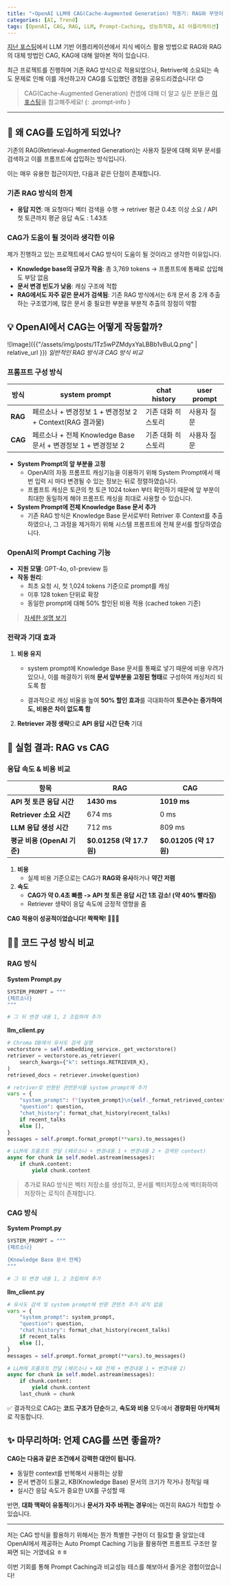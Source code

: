 ```yaml
---
title: "⚡OpenAI LLM에 CAG(Cache-Augmented Generation) 적용기: RAG와 무엇이 달랐을까?"
categories: [AI, Trend]
tags: [OpenAI, CAG, RAG, LLM, Prompt-Caching, 성능최적화, AI 어플리케이션]
---
```

[지난 포스팅](https://papooo-dev.github.io/posts/CAG_vs_KAG/)에서 LLM 기반 어플리케이션에서 지식 베이스 활용 방법으로 RAG와 RAG의 대체 방법인 CAG, KAG에 대해 알아본 적이 있습니다.

최근 프로젝트를 진행하며 기존 RAG 방식으로 적용되었으나, Retriver에 소요되는 속도 문제로 인해 이를 개선하고자 CAG를 도입했던 경험을 공유드리겠습니다! 😊

<!-- prettier-ignore -->
> CAG(Cache-Augmented Generation) 컨셉에 대해 더 알고 싶은 분들은 [이 포스팅](https://papooo-dev.github.io/posts/CAG_vs_KAG/#1-cagcache-augmented-generation%EC%9D%98-%ED%95%B5%EC%8B%AC-%EA%B0%9C%EB%85%90)을 참고해주세요!
{: .prompt-info }

---

## 📌 **왜 CAG를 도입하게 되었나?**

기존의 RAG(Retrieval-Augmented Generation)는 사용자 질문에 대해 외부 문서를 검색하고 이를 프롬프트에 삽입하는 방식입니다.

이는 매우 유용한 접근이지만, 다음과 같은 단점이 존재합니다.

### 기존 RAG 방식의 한계
- **응답 지연**: 매 요청마다 벡터 검색을 수행 → retriver 평균 0.4초 이상 소요 / API 첫 토큰까지 평균 응답 속도 : 1.43초

### CAG가 도움이 될 것이라 생각한 이유

제가 진행하고 있는 프로젝트에서 CAG 방식이 도움이 될 것이라고 생각한 이유입니다.

- **Knowledge base의 규모가 작음**: 총 3,769 tokens → 프롬프트에 통째로 삽입해도 부담 없음
- **문서 변경 빈도가 낮음**: 캐싱 구조에 적합
- **RAG에서도 자주 같은 문서가 검색됨**: 기존 RAG 방식에서는 6개 문서 중 2개 추출하는 구조였기에, 많은 문서 중 필요한 부분을 부분적 추출의 장점이 약함




## **💡 OpenAI에서 CAG는 어떻게 작동할까?**

![Image]({{"/assets/img/posts/1Tz5wPZMdyxYaLBBb1vBuLQ.png" | relative_url }})
_일반적인 RAG 방식과 CAG 방식 비교_



### 프롬프트 구성 방식

| 방식    | system prompt                                                | chat history       | user prompt |
| ------- | ------------------------------------------------------------ | ------------------ | ----------- |
| **RAG** | 페르소나 + 변경정보 1 + 변경정보 2 + Context(RAG 결과물)     | 기존 대화 히스토리 | 사용자 질문 |
| **CAG** | 페르소나 + 전체 Knowledge Base 문서 + 변경정보 1 + 변경정보 2 | 기존 대화 히스토리 | 사용자 질문 |

- **System Prompt의 앞 부분을 고정**
  - OpenAI의 자동 프롬프트 캐싱기능을 이용하기 위해 System Prompt에서 매번 입력 시 마다 변경될 수 있는 정보는 뒤로 정렬하였습니다.
  - 프롬프트 캐싱은 토큰의 첫 토큰 1024 token 부터 확인하기 때문에 앞 부분이 최대한 동일하게 해야 프롬프트 캐싱을 최대로 사용할 수 있습니다.
- **System Prompt에 전체 Knowledge Base 문서 추가**
  - 기존 RAG 방식은 Knowledge Base 문서로부터 Retriver 후 Context를 추출하였으나, 그 과정을 제거하기 위해 시스템 프롬프트에 전체 문서를 할당하였습니다.



### OpenAI의 Prompt Caching 기능

- **지원 모델**: GPT-4o, o1-preview 등
- **작동 원리**:
  - 최초 요청 시, 첫 1,024 tokens 기준으로 prompt를 캐싱
  - 이후 128 token 단위로 확장
  - 동일한 prompt에 대해 50% 할인된 비용 적용 (cached token 기준)

>  [자세한 설명 보기](https://openai.com/index/api-prompt-caching/?utm_source=chatgpt.com)

### 전략과 기대 효과

1. **비용 유지**

   - system prompt에  Knowledge Base  문서를 통째로 넣기 때문에 비용 우려가 있으나, 이를 해결하기 위해 **문서 앞부분을 고정된 형태**로 구성하여 캐싱처리 되도록 함

   - 결과적으로 캐싱 비율을 높여 **50% 할인 효과**를 극대화하여 **토큰수는 증가하여도, 비용은 차이 없도록 함**

2. **Retriever 과정 생략**으로 **API 응답 시간 단축** 기대



## **🔬 실험 결과: RAG vs CAG**

### 응답 속도 & 비용 비교

| 항목                        | RAG                      | CAG                    |
| --------------------------- | ------------------------ | ---------------------- |
| **API 첫 토큰 응답 시간**   | **1430 ms**              | **1019 ms**            |
| **Retriever 소요 시간**     | 674 ms                   | 0 ms                   |
| **LLM 응답 생성 시간**      | 712 ms                   | 809 ms                 |
| **평균 비용 (OpenAI 기준)** | **$0.01258 (약 17.7원)** | **$0.01205 (약 17원)** |

1. **비용**
   - 실제 비용 기준으로는 CAG가 **RAG와 유사**하거나 **약간 저렴**
2. **속도**
   - **CAG가 약 0.4초 빠름 -> API 첫 토큰 응답 시간 1초 감소! (약 40% 빨라짐)**
   - Retriever 생략이 응답 속도에 긍정적 영향을 줌



**CAG 적용이 성공적이었습니다! 짝짝짝! 👏👏👏**



## **🧑‍💻 코드 구성 방식 비교**

### RAG 방식

**System Prompt.py**

```python
SYSTEM_PROMPT = """
{페르소나}
"""

# 그 뒤 변경 내용 1, 2 조립하여 추가
```



**llm_client.py**

```python
# Chroma DB에서 유사도 검색 실행
vectorstore = self.embedding_service._get_vectorstore()
retriever = vectorstore.as_retriever(
    search_kwargs={"k": settings.RETRIEVER_K},
)   
retrieved_docs = retriever.invoke(question)

# retriver로 반환된 관련문서를 system prompt에 추가
vars = {
    "system_prompt": f"{system_prompt}\n{self._format_retrieved_context(retrieved_docs)}",
    "question": question,
    "chat_history": format_chat_history(recent_talks)
    if recent_talks
    else [],
}
messages = self.prompt.format_prompt(**vars).to_messages()

# LLM에 프롬프트 전달 (페르소나 + 변경내용 1 + 변경내용 2 + 검색된 context)
async for chunk in self.model.astream(messages):
    if chunk.content:
        yield chunk.content
```

> 추가로 RAG 방식은 벡터 저장소를 생성하고, 문서를 벡터저장소에 벡터화하여 저장하는 로직이 존재합니다.



### CAG 방식

**System Prompt.py**

```python
SYSTEM_PROMPT = """
{페르소나}

{Knowledge Base 문서 전체}
"""

# 그 뒤 변경 내용 1, 2 조립하여 추가
```



**llm_client.py**

```python
# 유사도 검색 및 system prompt에 반환 콘텐츠 추가 로직 없음
vars = {
    "system_prompt": system_prompt,
    "question": question,
    "chat_history": format_chat_history(recent_talks)
    if recent_talks
    else [],
}
messages = self.prompt.format_prompt(**vars).to_messages()

# LLM에 프롬프트 전달 (페르소나 + KB 전체 + 변경내용 1 + 변경내용 2)
async for chunk in self.model.astream(messages):
    if chunk.content:
        yield chunk.content
    last_chunk = chunk
```



✅ 결과적으로 CAG는 **코드 구조가 단순**하고, **속도와 비용** 모두에서 **경량화된 아키텍처**로 작동합니다.



## ✨ 마무리하며: 언제 CAG를 쓰면 좋을까?

**CAG는 다음과 같은 조건에서 강력한 대안이 됩니다.**

- 동일한 context를 반복해서 사용하는 상황
- 문서 변경이 드물고, KB(Knowledge Base) 문서의 크기가 작거나 정적일 때
- 실시간 응답 속도가 중요한 UX를 구성할 때

반면, **대화 맥락이 유동적**이거나 **문서가 자주 바뀌는 경우**에는 여전히 RAG가 적합할 수 있습니다.



---

저는 CAG 방식을 활용하기 위해서는 뭔가 특별한 구현이 더 필요할 줄 알았는데 OpenAI에서 제공하는 Auto Prompt Caching 기능을 활용하면 프롬프트 구조만 잘 짜면 되는 거였네요 ㅎㅎ

이번 기회를 통해 Prompt Caching과 비교성능 테스를 해보아서 즐거운 경험이었습니다!
